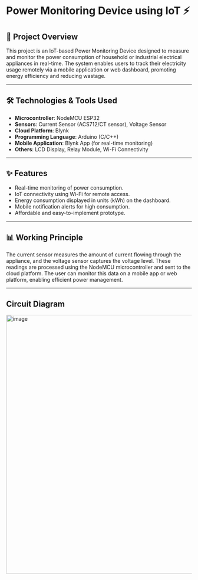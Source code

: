 # Power Monitoring Device using IoT ⚡

## 📌 Project Overview
This project is an IoT-based Power Monitoring Device designed to measure and monitor the power consumption of household or industrial electrical appliances in real-time. The system enables users to track their electricity usage remotely via a mobile application or web dashboard, promoting energy efficiency and reducing wastage.

---

## 🛠️ Technologies & Tools Used
- **Microcontroller**: NodeMCU ESP32
- **Sensors**: Current Sensor (ACS712/CT sensor), Voltage Sensor
- **Cloud Platform**: Blynk
- **Programming Language**: Arduino (C/C++)
- **Mobile Application**: Blynk App (for real-time monitoring)
- **Others**: LCD Display, Relay Module, Wi-Fi Connectivity

---

## ✨ Features
- Real-time monitoring of power consumption.
- IoT connectivity using Wi-Fi for remote access.
- Energy consumption displayed in units (kWh) on the dashboard.
- Mobile notification alerts for high consumption.
- Affordable and easy-to-implement prototype.

---

## 📊 Working Principle
The current sensor measures the amount of current flowing through the appliance, and the voltage sensor captures the voltage level. These readings are processed using the NodeMCU microcontroller and sent to the cloud platform. The user can monitor this data on a mobile app or web platform, enabling efficient power management.

---

## Circuit Diagram 
<img width="1364" height="701" alt="image" src="https://github.com/user-attachments/assets/ed8eb933-9d61-412f-a7bf-3cf3f2f2744c" />



